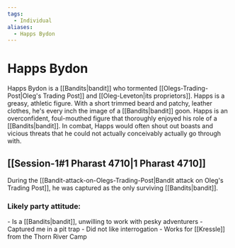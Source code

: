 ```yaml
---
tags:
  - Individual
aliases:
  - Happs Bydon
---
```

# Happs Bydon
Happs Bydon is a [[Bandits|bandit]] who tormented [[Olegs-Trading-Post|Oleg's Trading Post]] and [[Oleg-Leveton|its proprietors]]. Happs is a greasy, athletic figure. With a short trimmed beard and patchy, leather clothes, he's every inch the image of a [[Bandits|bandit]] goon. Happs is an overconfident, foul-mouthed figure that thoroughly enjoyed his role of a [[Bandits|bandit]]. In combat, Happs would often shout out boasts and vicious threats that he could not actually conceivably actually go through with.
## [[Session-1#1 Pharast 4710|1 Pharast 4710]]
During the [[Bandit-attack-on-Olegs-Trading-Post|Bandit attack on Oleg's Trading Post]], he was captured as the only surviving [[Bandits|bandit]]. 
### Likely party attitude:
\- Is a [[Bandits|bandit]], unwilling to work with pesky adventurers 
\- Captured me in a pit trap
\- Did not like interrogation
\- Works for [[Kressle]] from the Thorn River Camp